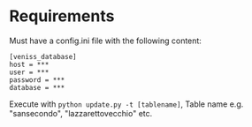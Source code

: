 # Requirements

Must have a config.ini file with the following content:

```
[veniss_database]
host = ***
user = ***
password = ***
database = ***
```

Execute with `python update.py -t [tablename]`, Table name e.g. "sansecondo", "lazzarettovecchio" etc.

